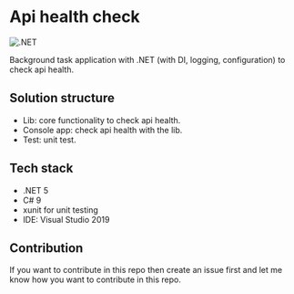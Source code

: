 # Api health check

![.NET](https://github.com/Arnab-Developer/api-health-check/workflows/.NET/badge.svg?branch=main)

Background task application with .NET (with DI, logging, configuration) to check api health.

## Solution structure

* Lib: core functionality to check api health.
* Console app: check api health with the lib.
* Test: unit test.

## Tech stack

* .NET 5
* C# 9
* xunit for unit testing
* IDE: Visual Studio 2019

## Contribution

If you want to contribute in this repo then create an issue first and let me know how you want to contribute in this repo.
